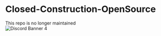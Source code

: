 # Closed-Construction-OpenSource
This repo is no longer maintained\
![Discord Banner 4](https://discordapp.com/api/guilds/994642021425877112/widget.png?style=banner4)
